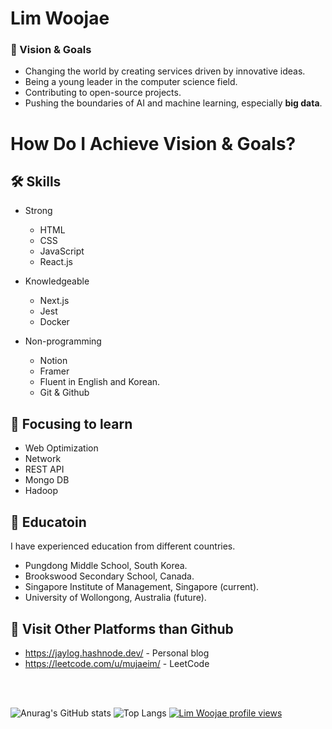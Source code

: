 # Lim Woojae 
### 🚩 Vision & Goals
+ Changing the world by creating services driven by innovative ideas.
+ Being a young leader in the computer science field.
+ Contributing to open-source projects.
+ Pushing the boundaries of AI and machine learning, especially __big data__.

# How Do I Achieve Vision & Goals?

## 🛠 Skills
+ Strong
  + HTML
  + CSS
  + JavaScript
  + React.js
 
+ Knowledgeable
  + Next.js
  + Jest
  + Docker
 
+ Non-programming
  + Notion
  + Framer
  + Fluent in English and Korean.
  + Git & Github

## 🎯 Focusing to learn
+ Web Optimization
+ Network
+ REST API
+ Mongo DB
+ Hadoop


## 💒 Educatoin
I have experienced education from different countries.


+ Pungdong Middle School, South Korea.
+ Brookswood Secondary School, Canada.
+ Singapore Institute of Management, Singapore (current).
+ University of Wollongong, Australia (future).

## 👀 Visit Other Platforms than Github
+ <https://jaylog.hashnode.dev/> - Personal blog
+ <https://leetcode.com/u/mujaeim/> - LeetCode

<br/><br/>

![Anurag's GitHub stats](https://github-readme-stats.vercel.app/api?username=itsJae&show_icons=true&theme=dark)
![Top Langs](https://github-readme-stats.vercel.app/api/top-langs/?username=itsJae&layout=compact)
[![Lim Woojae profile views](https://u8views.com/api/v1/github/profiles/86905323/views/day-week-month-total-count.svg)](https://u8views.com/github/itsJae)
